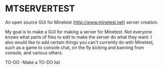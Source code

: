 # MTSERVERTEST
An open source GUI for Minetest (http://www.minetest.net) server creation.

My goal is to make a GUI for making a server for Minetest. Not everyone knows what parts of files to edit to make the server do what they want. I also would like to add certain things you can't currently do with Minetest, such as a game to console chat, on the fly kicking and banning from console, and various others.

TO-DO
-Make a TO-DO list
